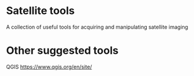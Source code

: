 # Satellite tools
A collection of useful tools for acquiring and manipulating satellite imaging

# Other suggested tools
QGIS https://www.qgis.org/en/site/
